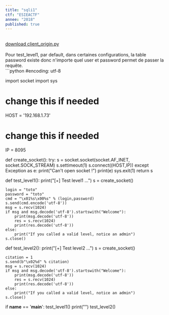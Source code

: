 ```yaml
---
title: "sqli1"
ctf: "ESIEACTF"
annee: "2018"
published: true
---
```


<br />
<a href="/writeup-scripts/2017-2018/ESIEACTF/sqli1/client_origin.py">download client_origin.py</a>
<br />
<br />
Pour test_level1, par default, dans certaines configurations, la table password existe donc n'importe quel user et password permet de passer la requête.
<br />
```python
#encoding: utf-8

import socket
import sys

# change this if needed
HOST = '192.168.1.73'
# change this if needed
IP   = 8095


def create_socket():
	try:
		s = socket.socket(socket.AF_INET, socket.SOCK_STREAM)
		s.settimeout(1)
		s.connect((HOST,IP))
	except Exception as e:
		print("Can't open socket !")
		print(e)
		sys.exit(1)
	return s


def test_level1():
	print("[+] Test level1 ...")
	s = create_socket()

	login = "toto"
	password = "toto"
	cmd = "\x01%s\x00%s" % (login,password)
	s.send(cmd.encode('utf-8'))
	msg = s.recv(1024)
	if msg and msg.decode('utf-8').startswith("Welcome"):
		print(msg.decode('utf-8'))
		res = s.recv(1024)
		print(res.decode('utf-8'))
	else:
		print("If you called a valid level, notice an admin")
	s.close()

def test_level2():
	print("[+] Test level2 ...")
	s = create_socket()

	citation = 1
	s.send(b"\x02%d" % citation)
	msg = s.recv(1024)
	if msg and msg.decode('utf-8').startswith("Welcome"):
		print(msg.decode('utf-8'))
		res = s.recv(1024)
		print(res.decode('utf-8'))
	else:
		print("If you called a valid level, notice an admin")
	s.close()


if __name__ == '__main__':
	test_level1()
	print("")
	test_level2()
```
